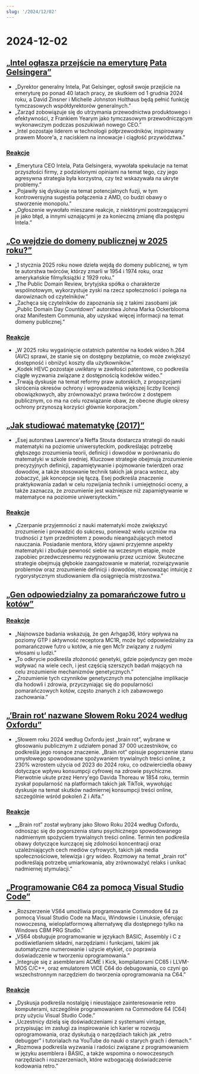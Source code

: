 ```yaml
---
slug: '/2024/12/02'
---
```


# 2024-12-02

## [„Intel ogłasza przejście na emeryturę Pata Gelsingera”](https://www.intel.com/content/www/us/en/newsroom/news/intel-ceo-news-dec-2024.html)

- „Dyrektor generalny Intela, Pat Gelsinger, ogłosił swoje przejście na emeryturę po ponad 40 latach pracy, ze skutkiem od 1 grudnia 2024 roku, a David Zinsner i Michelle Johnston Holthaus będą pełnić funkcję tymczasowych współdyrektorów generalnych.”
- „Zarząd zobowiązuje się do utrzymania przewodnictwa produktowego i efektywności, z Frankiem Yearym jako tymczasowym przewodniczącym wykonawczym podczas poszukiwań nowego CEO.”
- „Intel pozostaje liderem w technologii półprzewodników, inspirowany prawem Moore'a, z naciskiem na innowacje i ciągłość przywództwa.”

### [Reakcje](https://news.ycombinator.com/item?id=42296067)

- „Emerytura CEO Intela, Pata Gelsingera, wywołała spekulacje na temat przyszłości firmy, z podzielonymi opiniami na temat tego, czy jego agresywna strategia była korzystna, czy też wskazywała na ukryte problemy.”
- „Pojawiły się dyskusje na temat potencjalnych fuzji, w tym kontrowersyjna sugestia połączenia z AMD, co budzi obawy o stworzenie monopolu.”
- „Ogłoszenie wywołało mieszane reakcje, z niektórymi postrzegającymi je jako błąd, a innymi uznającymi je za konieczną zmianę dla postępu Intela.”

## [„Co wejdzie do domeny publicznej w 2025 roku?”](https://publicdomainreview.org/features/entering-the-public-domain/2025/)

- „1 stycznia 2025 roku nowe dzieła wejdą do domeny publicznej, w tym te autorstwa twórców, którzy zmarli w 1954 i 1974 roku, oraz amerykańskie filmy/książki z 1929 roku.”
- „The Public Domain Review, brytyjska spółka o charakterze wspólnotowym, wykorzystuje zyski na rzecz społeczności i polega na darowiznach od czytelników.”
- „Zachęca się czytelników do zapoznania się z takimi zasobami jak „Public Domain Day Countdown” autorstwa Johna Marka Ockerblooma oraz Manifestem Communia, aby uzyskać więcej informacji na temat domeny publicznej.”

### [Reakcje](https://news.ycombinator.com/item?id=42290448)

- „W 2025 roku wygaśnięcie ostatnich patentów na kodek wideo h.264 (AVC) sprawi, że stanie się on dostępny bezpłatnie, co może zwiększyć dostępność i obniżyć koszty dla użytkowników.”
- „Kodek HEVC pozostaje uwikłany w zawiłości patentowe, co podkreśla ciągłe wyzwania związane z dostępnością kodeków wideo.”
- „Trwają dyskusje na temat reformy praw autorskich, z propozycjami skrócenia okresów ochrony i wprowadzenia większej liczby licencji obowiązkowych, aby zrównoważyć prawa twórców z dostępem publicznym, co ma na celu rozwiązanie obaw, że obecne długie okresy ochrony przynoszą korzyści głównie korporacjom.”

## [„Jak studiować matematykę (2017)”](https://www.math.uh.edu/~dblecher/pf2.html)

- „Esej autorstwa Lawrence'a Neffa Stouta dostarcza strategii do nauki matematyki na poziomie uniwersyteckim, podkreślając potrzebę głębszego zrozumienia teorii, definicji i dowodów w porównaniu do matematyki w szkole średniej. Kluczowe strategie obejmują zrozumienie precyzyjnych definicji, zapamiętywanie i pojmowanie twierdzeń oraz dowodów, a także stosowanie technik takich jak praca wstecz, aby zobaczyć, jak koncepcje się łączą. Esej podkreśla znaczenie praktykowania zadań w celu rozwijania technik i umiejętności oceny, a także zaznacza, że zrozumienie jest ważniejsze niż zapamiętywanie w matematyce na poziomie uniwersyteckim.”

### [Reakcje](https://news.ycombinator.com/item?id=42290996)

- „Czerpanie przyjemności z nauki matematyki może zwiększyć zrozumienie i prowadzić do sukcesu, ponieważ wielu uczniów ma trudności z tym przedmiotem z powodu nieangażujących metod nauczania. Posiadanie mentora, który ujawni przyjemne aspekty matematyki i zbuduje pewność siebie na wczesnym etapie, może zapobiec przedwczesnemu rezygnowaniu przez uczniów. Skuteczne strategie obejmują głębokie zaangażowanie w materiał, rozwiązywanie problemów oraz zrozumienie definicji i dowodów, równoważąc intuicję z rygorystycznym studiowaniem dla osiągnięcia mistrzostwa.”

## [„Gen odpowiedzialny za pomarańczowe futro u kotów”](https://www.science.org/content/article/gene-behind-orange-fur-cats-found-last)

### [Reakcje](https://news.ycombinator.com/item?id=42291386)

- „Najnowsze badania wskazują, że gen Arhgap36, który wpływa na poziomy GTP i aktywność receptora MC1R, może być odpowiedzialny za pomarańczowe futro u kotów, a nie gen Mc1r związany z rudymi włosami u ludzi.”
- „To odkrycie podkreśla złożoność genetyki, gdzie pojedynczy gen może wpływać na wiele cech, i jest częścią szerszych badań mających na celu zrozumienie mechanizmów genetycznych.”
- „Zrozumienie tych czynników genetycznych ma potencjalne implikacje dla hodowli i zdrowia, przyczyniając się do popularności pomarańczowych kotów, często znanych z ich zabawowego zachowania.”

## [„’Brain rot‘ nazwane Słowem Roku 2024 według Oxfordu”](https://corp.oup.com/news/brain-rot-named-oxford-word-of-the-year-2024/)

- „Słowem roku 2024 według Oxfordu jest „brain rot”, wybrane w głosowaniu publicznym z udziałem ponad 37 000 uczestników, co podkreśla jego rosnące znaczenie. „Brain rot” opisuje pogorszenie stanu umysłowego spowodowane spożywaniem trywialnych treści online, z 230% wzrostem użycia od 2023 do 2024 roku, co odzwierciedla obawy dotyczące wpływu konsumpcji cyfrowej na zdrowie psychiczne. Pierwotnie ukute przez Henry'ego Davida Thoreau w 1854 roku, termin zyskał popularność na platformach takich jak TikTok, wywołując dyskusje na temat skutków nadmiernej konsumpcji treści online, szczególnie wśród pokoleń Z i Alfa.”

### [Reakcje](https://news.ycombinator.com/item?id=42292294)

- „„Brain rot” został wybrany jako Słowo Roku 2024 według Oxfordu, odnosząc się do pogorszenia stanu psychicznego spowodowanego nadmiernym spożyciem trywialnych treści online. Termin ten podkreśla obawy dotyczące kurczącej się zdolności koncentracji oraz uzależniających cech mediów cyfrowych, takich jak media społecznościowe, telewizja i gry wideo. Rozmowy na temat „brain rot” podkreślają potrzebę umiarkowania, aby zrównoważyć relaks i unikać nadmiernej stymulacji.”

## [„Programowanie C64 za pomocą Visual Studio Code”](https://retrogamecoders.com/c64-visual-studio-code/)

- „Rozszerzenie VS64 umożliwia programowanie Commodore 64 za pomocą Visual Studio Code na Macu, Windowsie i Linuksie, oferując nowoczesną, wieloplatformową alternatywę dla dostępnego tylko na Windows CBM PRG Studio.”
- „VS64 obsługuje programowanie w językach BASIC, Assembly i C z podświetlaniem składni, narzędziami i funkcjami, takimi jak automatyczne numerowanie i użycie etykiet, co poprawia doświadczenie w tworzeniu oprogramowania.”
- „Integruje się z asemblerami ACME i Kick, kompilatorami CC65 i LLVM-MOS C/C++, oraz emulatorem VICE C64 do debugowania, co czyni go wszechstronnym narzędziem do tworzenia oprogramowania na C64.”

### [Reakcje](https://news.ycombinator.com/item?id=42290861)

- „Dyskusja podkreśla nostalgię i nieustające zainteresowanie retro komputerami, szczególnie programowaniem na Commodore 64 (C64) przy użyciu Visual Studio Code.”
- „Uczestnicy dzielą się doświadczeniami z systemami vintage, przypisując im zasługi za inspirowanie ich karier w rozwoju oprogramowania, oraz dyskutują o narzędziach takich jak „retro debugger” i tutorialach na YouTube do nauki o starych grach i demach.”
- „Rozmowa podkreśla wyzwania i radości związane z programowaniem w języku asemblera i BASIC, a także wspomina o nowoczesnych narzędziach i rozszerzeniach, które wzbogacają doświadczenie kodowania retro.”

<head>
  <meta property="og:title" content="„Intel ogłasza przejście na emeryturę Pata Gelsingera”" />
  <meta property="og:type" content="website" />
  <meta property="og:image" content="https://og.cho.sh/api/og/?title=%E2%80%9EIntel%20og%C5%82asza%20przej%C5%9Bcie%20na%20emerytur%C4%99%20Pata%20Gelsingera%E2%80%9D&subheading=poniedzia%C5%82ek%2C%202%20grudnia%202024%3A%20Podsumowanie%20Hacker%20News" />
</head>
